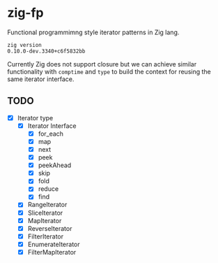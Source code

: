 # zig-fp

Functional programmimng style iterator patterns in Zig lang.

```
zig version
0.10.0-dev.3340+c6f5832bb
```

Currently Zig does not support closure but we can achieve similar functionality with `comptime` and `type` to build the context for reusing the same iterator interface.

## TODO

- [x] Iterator type
  - [x] Iterator Interface
    - [x] for_each
    - [x] map
    - [x] next
    - [x] peek
    - [x] peekAhead
    - [x] skip
    - [x] fold
    - [x] reduce
    - [x] find
  - [x] RangeIterator
  - [x] SliceIterator
  - [x] MapIterator
  - [x] ReverseIterator
  - [x] FilterIterator
  - [x] EnumerateIterator
  - [x] FilterMapIterator
